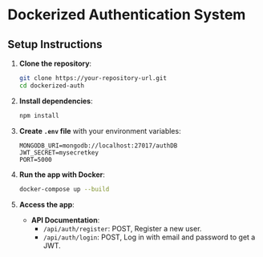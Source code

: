# Dockerized Authentication System

## Setup Instructions

1. **Clone the repository**:
    ```bash
    git clone https://your-repository-url.git
    cd dockerized-auth
    ```

2. **Install dependencies**:
    ```bash
    npm install
    ```

3. **Create `.env` file** with your environment variables:
    ```
    MONGODB_URI=mongodb://localhost:27017/authDB
    JWT_SECRET=mysecretkey
    PORT=5000
    ```

4. **Run the app with Docker**:
    ```bash
    docker-compose up --build
    ```

5. **Access the app**:
    - **API Documentation**:
        - `/api/auth/register`: POST, Register a new user.
        - `/api/auth/login`: POST, Log in with email and password to get a JWT.
